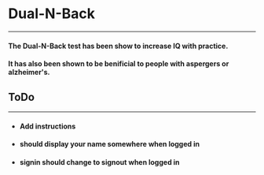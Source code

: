 # Dual-N-Back
---
#### The Dual-N-Back test has been show to increase IQ with practice. 
#### It has also been shown to be benificial to people with aspergers or alzheimer's.

## ToDo
---
- #### Add instructions
- #### should display your name somewhere when logged in
- #### signin should change to signout when logged in